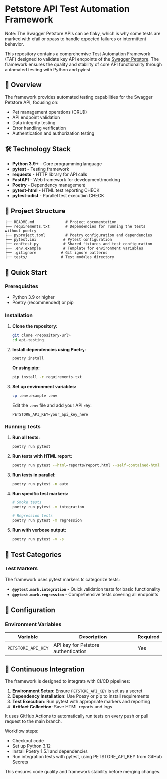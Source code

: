 # Petstore API Test Automation Framework

Note: The Swagger Petstore APIs can be flaky, which is why some tests are marked with xfail or xpass to handle expected failures or intermittent behavior.

This repository contains a comprehensive Test Automation Framework (TAF) designed to validate key API endpoints of the [Swagger Petstore](https://petstore.swagger.io/). The framework ensures the quality and stability of core API functionality through automated testing with Python and pytest.

## 🎯 Overview

The framework provides automated testing capabilities for the Swagger Petstore API, focusing on:
- Pet management operations (CRUD)
- API endpoint validation
- Data integrity testing
- Error handling verification
- Authentication and authorization testing


## 🛠️ Technology Stack

- **Python 3.9+** - Core programming language
- **pytest** - Testing framework
- **requests** - HTTP library for API calls
- **FastAPI** - Web framework for development/mocking
- **Poetry** - Dependency management
- **pytest-html** - HTML test reporting   CHECK
- **pytest-xdist** - Parallel test execution   CHECK

## 📁 Project Structure

```
├── README.md              # Project documentation
├── requirements.txt       # Dependencies for running the tests without poetry
├── pyproject.toml         # Poetry configuration and dependencies
├── pytest.ini            # Pytest configuration
├── conftest.py           # Shared fixtures and test configuration
├── .env.example          # Template for environment variables
├── .gitignore           # Git ignore patterns
├── tests/               # Test modules directory
```

## 🚀 Quick Start

### Prerequisites

- Python 3.9 or higher
- Poetry (recommended) or pip

### Installation

1. **Clone the repository:**
   ```bash
   git clone <repository-url>
   cd api-testing
   ```

2. **Install dependencies using Poetry:**
   ```bash
   poetry install
   ```

   **Or using pip:**
   ```bash
   pip install -r requirements.txt
   ```

3. **Set up environment variables:**
   ```bash
   cp .env.example .env
   ```
   Edit the `.env` file and add your API key:
   ```
   PETSTORE_API_KEY=your_api_key_here
   ```

### Running Tests

1. **Run all tests:**
   ```bash
   poetry run pytest
   ```

2. **Run tests with HTML report:**
   ```bash
   poetry run pytest --html=reports/report.html --self-contained-html
   ```

3. **Run tests in parallel:**
   ```bash
   poetry run pytest -n auto
   ```

4. **Run specific test markers:**
   ```bash
   # Smoke tests
   poetry run pytest -m integration
   
   # Regression tests
   poetry run pytest -m regression
   ```

5. **Run with verbose output:**
   ```bash
   poetry run pytest -v -s
   ```

## 🧪 Test Categories

### Test Markers

The framework uses pytest markers to categorize tests:

- **`@pytest.mark.integration`** - Quick validation tests for basic functionality
- **`@pytest.mark.regression`** - Comprehensive tests covering all endpoints

## 🔧 Configuration

### Environment Variables

| Variable | Description | Required |
|----------|-------------|----------|
| `PETSTORE_API_KEY` | API key for Petstore authentication | Yes |

## 🔄 Continuous Integration

The framework is designed to integrate with CI/CD pipelines:

1. **Environment Setup**: Ensure `PETSTORE_API_KEY` is set as a secret
2. **Dependency Installation**: Use Poetry or pip to install requirements
3. **Test Execution**: Run pytest with appropriate markers and reporting
4. **Artifact Collection**: Save HTML reports and logs

It uses GitHub Actions to automatically run tests on every push or pull request to the main branch.

Workflow steps:
 - Checkout code
 - Set up Python 3.12
 - Install Poetry 1.5.1 and dependencies
 - Run integration tests with pytest, using PETSTORE_API_KEY from GitHub Secrets

This ensures code quality and framework stability before merging changes.